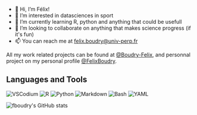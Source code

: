 - 👋 Hi, I’m Félix!
- 👀 I’m interested in datasciences in sport
- 🌱 I’m currently learning R, python and anything that could be usefull
- 💞️ I’m looking to collaborate on anything that makes science progress (if it's fun)
- 📫 You can reach me at [felix.boudry@univ-perp.fr](mailto:felix.boudry@univ-perp.fr)

All my work related projects can be found at <a href="https://github.com/Boudry-Felix">@Boudry-Felix</a>, and personnal project on my personal profile <a href="https://github.com/FelixBoudry">@FelixBoudry</a>.

## Languages and Tools
![VSCodium](https://img.shields.io/badge/VSCodium-2F80ED?logo=vscodium&logoColor=fff)
![R](https://img.shields.io/badge/-R-276DC3?style=flat&logo=r&logoColor=white)
![Python](https://img.shields.io/badge/Python-3776AB?logo=python&logoColor=fff)
![Markdown](https://img.shields.io/badge/Markdown-%23000000.svg?logo=markdown&logoColor=white)
![Bash](https://img.shields.io/badge/Bash-4EAA25?logo=gnubash&logoColor=fff)
![YAML](https://img.shields.io/badge/YAML-CB171E?logo=yaml&logoColor=fff)

![fboudry's GitHub stats](https://github-readme-stats.vercel.app/api?username=fboudry&show_icons=true&theme=radical)
